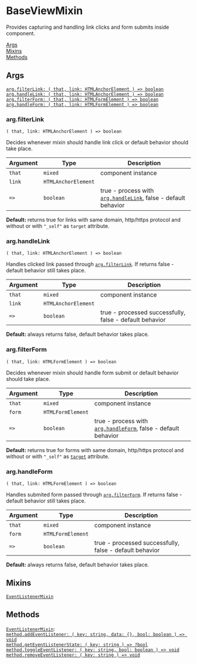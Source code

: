 # BaseViewMixin

Provides capturing and handling link clicks and form submits inside component.

[Args](#args)  
[Mixins](#mixins)  
[Methods](#methods)  


## Args

[`arg.filterLink: ( that, link: HTMLAnchorElement ) => boolean`](#argfilterlink)  
[`arg.handleLink: ( that, link: HTMLAnchorElement ) => boolean`](#arghandlelink)  
[`arg.filterForm: ( that, link: HTMLFormElement ) => boolean`](#argfilterform)  
[`arg.handleForm: ( that, link: HTMLFormElement ) => boolean`](#arghandleform)  


### arg.filterLink

`( that, link: HTMLAnchorElement ) => boolean`

Decides whenever mixin should handle link click or default behavior should take place.

| Argument | Type                | Description                                                                      |
| -------- | ------------------- | -------------------------------------------------------------------------------- |
| `that`   | `mixed`             | component instance                                                               |
| `link`   | `HTMLAnchorElement` |                                                                                  |
| `=>`     | `boolean`           | true - process with [`arg.handleLink`](#arghandlelink), false - default behavior |

**Default:** returns true for links with same domain, http/https protocol and without or with `"_self"` as `target` attribute.


### arg.handleLink

`( that, link: HTMLAnchorElement ) => boolean`

Handles clicked link passed through [`arg.filterLink`](#argfilterlink). If returns false - default behavior still takes place.

| Argument | Type                | Description                                             |
| -------- | ------------------- | ------------------------------------------------------- |
| `that`   | `mixed`             | component instance                                      |
| `link`   | `HTMLAnchorElement` |                                                         |
| `=>`     | `boolean`           | true - processed successfully, false - default behavior |

**Default:** always returns false, default behavior takes place.


### arg.filterForm

`( that, link: HTMLFormElement ) => boolean`

Decides whenever mixin should handle form submit or default behavior should take place.

| Argument | Type              | Description                                                                      |
| -------- | ----------------- | -------------------------------------------------------------------------------- |
| `that`   | `mixed`           | component instance                                                               |
| `form`   | `HTMLFormElement` |                                                                                  |
| `=>`     | `boolean`         | true - process with [`arg.handleForm`](#arghandleform), false - default behavior |

**Default:** returns true for forms with same domain, http/https protocol and without or with `"_self"` as [`target`](https://developer.mozilla.org/en-US/docs/Web/API/HTMLFormElement/target) attribute.


### arg.handleForm

`( that, link: HTMLFormElement ) => boolean`

Handles submited form passed through [`arg.filterForm`](#argfilterform). If returns false - default behavior still takes place.

| Argument | Type              | Description                                             |
| -------- | ----------------- | ------------------------------------------------------- |
| `that`   | `mixed`           | component instance                                      |
| `form`   | `HTMLFormElement` |                                                         |
| `=>`     | `boolean`         | true - processed successfully, false - default behavior |

**Default:** always returns false, default behavior takes place.


## Mixins

[`EventListenerMixin`](../mixin.utility.EventListener/README.md)


## Methods

[`EventListenerMixin`](../mixin.utility.EventListener/README.md#methods):  
[`method.addEventListener: ( key: string, data: {}, bool: boolean ) => void`](../mixin.utility.EventListener/README.md#methodaddeventlistener)  
[`method.getEventListenerState: ( key: string ) => ?bool`](../mixin.meta.BaseListener/README.md#methodgetnamelistenerstate)  
[`method.toggleEventListener: ( key: string, bool: boolean ) => void`](../mixin.meta.BaseListener/README.md#methodtogglenamelistener)  
[`method.removeEventListener: ( key: string ) => void`](../mixin.meta.BaseListener/README.md#methodremovenamelistener)  
